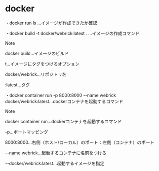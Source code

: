 # docker

・docker run ls ...イメージが作成できたか確認

・docker build -t docker/webrick:latest . ...イメージの作成コマンド

> [!NOTE]
> docker build...イメージのビルド
> 
> t...イメージにタグをつけるオプション
> 
> docker/webrick...リポジトリ名
> 
> :latest...タグ

・docker container run -p 8000:8000 --name webrick docker/webrick:latest...dockerコンテナを起動するコマンド

> [!NOTE]
> docker container run...dockerコンテナを起動するコマンド
> 
> -p...ポートマッピング
> 
> 8000:8000...右側（ホスト/ローカル）のポート：左側（コンテナ）のポート
> 
> --name webrick...起動するコンテナに名前をつける
> 
> --docker/webrick:latest...起動するイメージを指定

  
 

